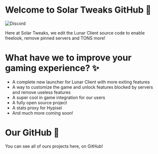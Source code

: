 # Welcome to Solar Tweaks GitHub 👋
![Discord](https://img.shields.io/discord/880500602910679112?color=404eed&logo=discord&logoColor=%23fff&style=for-the-badge)

Here at Solar Tweaks, we edit the Lunar Client source code to enable freelook, remove pinned servers and TONS more!

# What have we to improve your gaming experience? ✨
  * A complete new launcher for Lunar Client with more exiting features
  * A way to customize the game and unlock features blocked by servers and remove useless features
  * A super cool in game integration for our users
  * A fully open source project
  * A stats proxy for Hypixel
  * And much more coming soon!

# Our GitHub 🦑
You can see all of ours projects here, on GitHub!